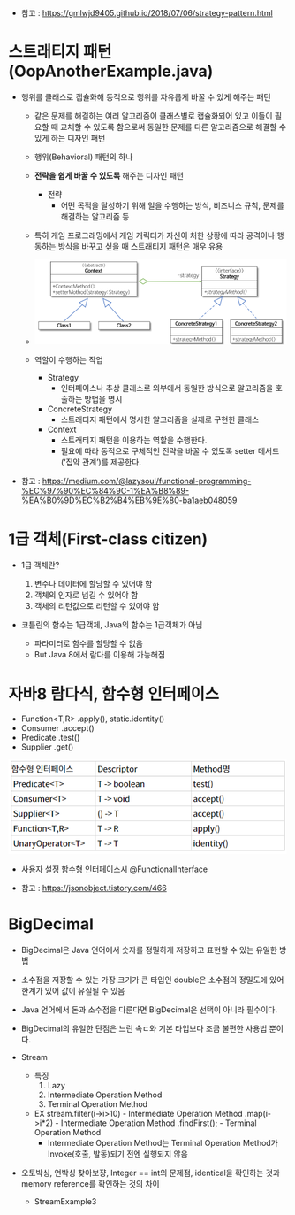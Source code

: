 - 참고 : https://gmlwjd9405.github.io/2018/07/06/strategy-pattern.html

# 스트래티지 패턴 (OopAnotherExample.java)
- 행위를 클래스로 캡슐화해 동적으로 행위를 자유롭게 바꿀 수 있게 해주는 패턴
    - 같은 문제를 해결하는 여러 알고리즘이 클래스별로 캡슐화되어 있고 이들이 필요할 때 교체할 수 있도록
    함으로써 동일한 문제를 다른 알고리즘으로 해결할 수 있게 하는 디자인 패턴
    - 행위(Behavioral) 패턴의 하나
    - **전략을 쉽게 바꿀 수 있도록** 해주는 디자인 패턴
        - 전략
            - 어떤 목적을 달성하기 위해 일을 수행하는 방식, 비즈니스 규칙, 문제를 해결하는 알고리즘 등
    - 특히 게임 프로그래밍에서 게임 캐릭터가 자신이 처한 상황에 따라 공격이나 행동하는 방식을
    바꾸고 싶을 때 스트래티지 패턴은 매우 유용
    - ![img.png](img.png)
      
    - 역할이 수행하는 작업
        - Strategy
            - 인터페이스나 추상 클래스로 외부에서 동일한 방식으로 알고리즘을 호출하는 방법을 명시
        - ConcreteStrategy
            - 스트래티지 패턴에서 명시한 알고리즘을 실제로 구현한 클래스
        - Context
            - 스트래티지 패턴을 이용하는 역할을 수행한다.
            - 필요에 따라 동적으로 구체적인 전략을 바꿀 수 있도록 setter 메서드(‘집약 관계’)를 제공한다.

- 참고 : https://medium.com/@lazysoul/functional-programming-%EC%97%90%EC%84%9C-1%EA%B8%89-%EA%B0%9D%EC%B2%B4%EB%9E%80-ba1aeb048059
# 1급 객체(First-class citizen)
- 1급 객체란?
    1. 변수나 데이터에 할당할 수 있어야 함
    2. 객체의 인자로 넘길 수 있어야 함
    3. 객체의 리턴값으로 리턴할 수 있어야 함
    
- 코틀린의 함수는 1급객체, Java의 함수는 1급객체가 아님
    - 파라미터로 함수를 할당할 수 없음
    - But Java 8에서 람다를 이용해 가능해짐
    
# 자바8 람다식, 함수형 인터페이스
- Function<T,R>     .apply(), static.identity()
- Consumer<T>       .accept()
- Predicate<T>      .test()
- Supplier<T>       .get()

![img_1.png](img_1.png)
- 사용자 설정 함수형 인터페이스시 @FunctionalInterface

- 참고 : https://jsonobject.tistory.com/466
# BigDecimal
- BigDecimal은 Java 언어에서 숫자를 정밀하게 저장하고 표현할 수 있는 유일한 방법
- 소수점을 저장할 수 있는 가장 크기가 큰 타입인 double은 소수점의 정밀도에 있어 한계가 있어 값이 유실될 수 있음
- Java 언어에서 돈과 소수점을 다룬다면 BigDecimal은 선택이 아니라 필수이다.
- BigDecimal의 유일한 단점은 느린 속ㄷ와 기본 타입보다 조금 불편한 사용법 뿐이다.

- Stream
    - 특징
        1. Lazy
        2. Intermediate Operation Method
        3. Terminal Operation Method
    - EX
        stream.filter(i->i>10)      - Intermediate Operation Method
                .map(i->i*2)        - Intermediate Operation Method
                .findFirst();       - Terminal Operation Method
        - Intermediate Operation Method는 Terminal Operation Method가 Invoke(호출, 발동)되기 전엔 실행되지 않음
    
    
- 오토박싱, 언박싱 찾아보쟝, Integer == int의 문제점, identical을 확인하는 것과 memory reference를 확인하는 것의 차이
    - StreamExample3